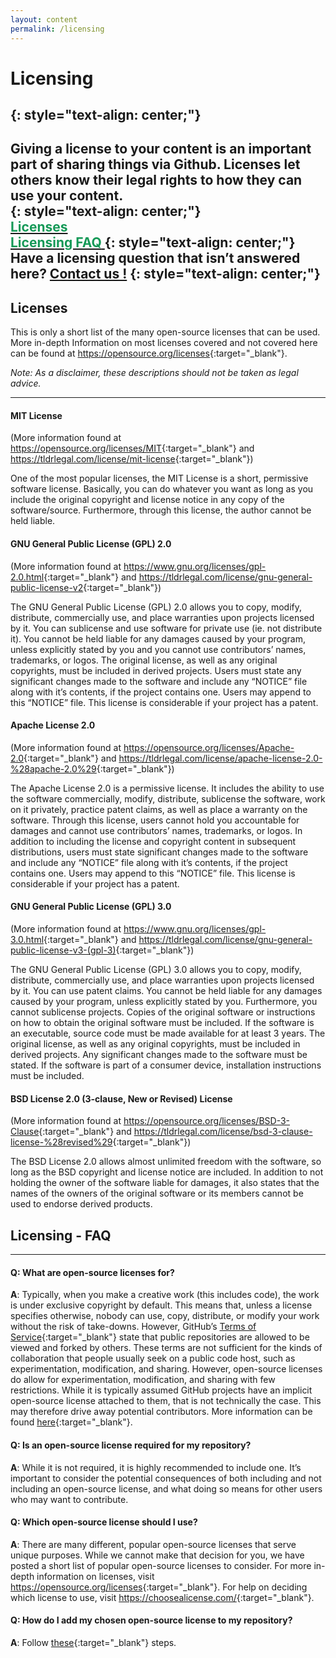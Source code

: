 ```yaml
---
layout: content
permalink: /licensing
---
```


[//]: # (Look into putting each About ... into a drop-down menu. Such that when About... text is pressed, the Q&As for that About... section are displayed. Or have anchors to each one, which can be navigated from the green About... text)


# **Licensing**
{: style="text-align: center;"}
---

Giving a license to your content is an important part of sharing things via Github. Licenses let others know their legal rights to how they can use your content.  
{: style="text-align: center;"}   
<a href= "#Licenses">
<span style= "color:#159957">Licenses</span>  
</a>
<a href="#LicensingFAQ">
<span style= "color:#159957">Licensing FAQ</span>
</a>
{: style="text-align: center;"} 
Have a licensing question that isn’t answered here? [Contact us !]({{site.baseurl}}/about_us) 
{: style="text-align: center;"} 
---


## **<a name = "Licenses" class="content-anchor"></a>Licenses**

This is only a short list of the many open-source licenses that can be used. More in-depth Information on most licenses covered and not covered here can be found at <https://opensource.org/licenses>{:target="_blank"}.  

_Note: As a disclaimer, these descriptions should not be taken as legal advice._  

---

#### **MIT License**  
(More information found at <https://opensource.org/licenses/MIT>{:target="_blank"} and <https://tldrlegal.com/license/mit-license>{:target="_blank"})  

One of the most popular licenses, the MIT License is a short, permissive software license. Basically, you can do whatever you want as long as you include the original copyright and license notice in any copy of the software/source. Furthermore, through this license, the author cannot be held liable. 

#### **GNU General Public License (GPL) 2.0**  
(More information found at <https://www.gnu.org/licenses/gpl-2.0.html>{:target="_blank"} and <https://tldrlegal.com/license/gnu-general-public-license-v2>{:target="_blank"})

The GNU General Public License (GPL) 2.0 allows you to copy, modify, distribute, commercially use, and place warranties upon projects licensed by it. You can sublicense and use software for private use (ie. not distribute it). You cannot be held liable for any damages caused by your program, unless explicitly stated by you and you cannot use contributors’ names, trademarks, or logos. The original license, as well as any original copyrights, must be included in derived projects. Users must state any significant changes made to the software and include any “NOTICE” file along with it’s contents, if the project contains one. Users may append to this “NOTICE” file. This license is considerable if your project has a patent.

#### **Apache License 2.0**  
(More information found at <https://opensource.org/licenses/Apache-2.0>{:target="_blank"} and <https://tldrlegal.com/license/apache-license-2.0-%28apache-2.0%29>{:target="_blank"})

The Apache License 2.0 is a permissive license. It includes the ability to use the software commercially, modify, distribute, sublicense the software, work on it privately, practice patent claims, as well as place a warranty on the software. Through this license, users cannot hold you accountable for damages and cannot use contributors’ names, trademarks, or logos. In addition to including the license and copyright content in subsequent distributions, users must state significant changes made to the software and include any “NOTICE” file along with it’s contents, if the project contains one. Users may append to this “NOTICE” file. This license is considerable if your project has a patent.

#### **GNU General Public License (GPL) 3.0**  
(More information found at <https://www.gnu.org/licenses/gpl-3.0.html>{:target="_blank"} and <https://tldrlegal.com/license/gnu-general-public-license-v3-(gpl-3)>{:target="_blank"})
	
The GNU General Public License (GPL) 3.0 allows you to copy, modify, distribute, commercially use, and place warranties upon projects licensed by it. You can use patent claims. You cannot be held liable for any damages caused by your program, unless explicitly stated by you. Furthermore, you cannot sublicense projects. Copies of the original software or instructions on how to obtain the original software must be included. If the software is an executable, source code must be made available for at least 3 years. The original license, as well as any original copyrights, must be included in derived projects. Any significant changes made to the software must be stated. If the software is part of a consumer device, installation instructions must be included.


#### **BSD License 2.0 (3-clause, New or Revised) License**  
(More information found at <https://opensource.org/licenses/BSD-3-Clause>{:target="_blank"} and <https://tldrlegal.com/license/bsd-3-clause-license-%28revised%29>{:target="_blank"})

The BSD License 2.0 allows almost unlimited freedom with the software, so long as the BSD copyright and license notice are included. In addition to not holding the owner of the software liable for damages, it also states that the names of the owners of the original software or its members cannot be used to endorse derived products.


## **<a name="LicensingFAQ" class="content-anchor"></a>Licensing - FAQ**
---

#### **Q**: What are open-source licenses for?  
**A**: Typically, when you make a creative work (this includes code), the work is under exclusive copyright by default. This means that, unless a license specifies otherwise, nobody can use, copy, distribute, or modify your work without the risk of take-downs.  However, GitHub’s [Terms of Service](https://help.github.com/articles/github-terms-of-service/){:target="_blank"} state that public repositories are allowed to be viewed and forked by others.  These terms are not sufficient for the kinds of collaboration that people usually seek on a public code host, such as experimentation, modification, and sharing.  However, open-source licenses do allow for experimentation, modification, and sharing with few restrictions.  While it is typically assumed GitHub projects have an implicit open-source license attached to them, that is not technically the case. This may therefore drive away potential contributors. More information can be found [here](https://choosealicense.com/no-license/){:target="_blank"}.

#### **Q**: Is an open-source license required for my repository?  
**A**: While it is not required, it is highly recommended to include one. It’s important to consider the potential consequences of both including and not including an open-source license, and what doing so means for other users who may want to contribute.

#### **Q**: Which open-source license should I use?  
**A**: There are many different, popular open-source licenses that serve unique purposes. While we cannot make that decision for you, we have posted a short list of popular open-source licenses to consider. For more in-depth information on licenses, visit <https://opensource.org/licenses>{:target="_blank"}. For help on deciding which license to use, visit <https://choosealicense.com/>{:target="_blank"}.

#### **Q**: How do I add my chosen open-source license to my repository?  
**A**: Follow [these](https://help.github.com/articles/adding-a-license-to-a-repository/){:target="_blank"} steps.
